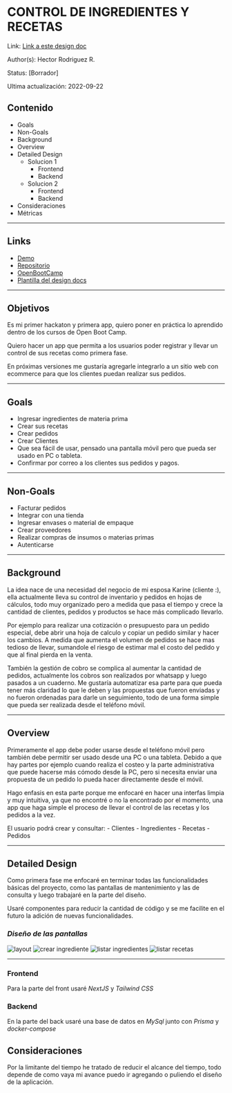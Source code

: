 # CONTROL DE INGREDIENTES Y RECETAS
Link: [Link a este design doc](https://github.com/hroddev/hackathon-openbootcamp/tree/main/design-docs)

Author(s): Hector Rodriguez R.

Status: [Borrador]

Ultima actualización: 2022-09-22

## Contenido
- Goals
- Non-Goals
- Background
- Overview
- Detailed Design
  - Solucion 1
    - Frontend
    - Backend
  - Solucion 2
    - Frontend
    - Backend
- Consideraciones
- Métricas
___
## Links
- [Demo](#)
- [Repositorio](https://github.com/hroddev/hackathon-openbootcamp)
- [OpenBootCamp](https://campus.open-bootcamp.com/)
- [Plantilla del design docs](https://github.com/charliesbot/design-docs)
___
## Objetivos
Es mi primer hackaton y primera app, quiero poner en práctica lo aprendido dentro de los cursos de Open Boot Camp.  

Quiero hacer un app que permita a los usuarios poder registrar y llevar un control de sus recetas como primera fase. 

En próximas versiones me gustaría agregarle integrarlo a un sitio web con ecommerce para que los clientes puedan realizar sus pedidos.
___
## Goals
- Ingresar ingredientes de materia prima
- Crear sus recetas
- Crear pedidos
- Crear Clientes
- Que sea fácil de usar, pensado una pantalla móvil pero que pueda ser usado en PC o tableta.
- Confirmar por correo a los clientes sus pedidos y pagos.
___
## Non-Goals
- Facturar pedidos
- Integrar con una tienda
- Ingresar envases o material de empaque
- Crear proveedores
- Realizar compras de insumos o materias primas
- Autenticarse
___
## Background
La idea nace de una necesidad del negocio de mi esposa Karine (cliente :), ella actualmente lleva su control de inventario y pedidos en hojas de cálculos, todo muy organizado pero a medida que pasa el tiempo y crece la cantidad de clientes, pedidos y productos se hace más complicado llevarlo.

Por ejemplo para realizar una cotización o presupuesto para un pedido especial, debe abrir una hoja de calculo y copiar un pedido similar y hacer los cambios. A medida que aumenta el volumen de pedidos se hace mas tedioso de llevar, sumandole el riesgo de estimar mal el costo del pedido y que al final pierda en la venta.

También la gestión de cobro se complica al aumentar la cantidad de pedidos, actualmente los cobros son realizados por whatsapp y luego pasados a un cuaderno. Me gustaría automatizar esa parte para que pueda tener más claridad lo que le deben y las propuestas que fueron enviadas y no fueron ordenadas para darle un seguimiento, todo de una forma simple que pueda ser realizada desde el teléfono móvil.
___
## Overview
Primeramente el app debe poder usarse desde el teléfono móvil pero también debe permitir ser usado desde una PC o una tableta. Debido a que hay partes por ejemplo cuando realiza el costeo y la parte administrativa que puede hacerse más cómodo desde la PC, pero si necesita enviar una propuesta de un pedido lo pueda hacer directamente desde el móvil. 

Hago enfasis en esta parte porque me enfocaré en hacer una interfas limpia y muy intuitiva, ya que no encontré o no la encontrado por el momento, una app que haga simple el proceso de llevar el control de las recetas y los pedidos a la vez.

El usuario podrá crear y consultar:
    - Clientes
    - Ingredientes
    - Recetas
    - Pedidos
___
## Detailed Design

Como primera fase me enfocaré en terminar todas las funcionalidades básicas del proyecto, como las pantallas de mantenimiento y las de consulta y luego trabajaré en la parte del diseño.

Usaré componentes para reducir la cantidad de código y se me facilite en el futuro la adición de nuevas funcionalidades.

### ***Diseño de las pantallas***

![layout](./img/layout.png)
![crear ingrediente](./img/crear_ingrediente.png)
![listar ingredientes](./img/listar_ingredientes.png)
![listar recetas](./img/listar_recetas.png)
___
### Frontend
Para la parte del front usaré *NextJS* y *Tailwind CSS*
### Backend
En la parte del back usaré una base de datos en *MySql* junto con *Prisma* y *docker-compose*
## Consideraciones
Por la limitante del tiempo he tratado de reducir el alcance del tiempo, todo depende de como vaya mi avance puedo ir agregando o puliendo el diseño de la aplicación.
